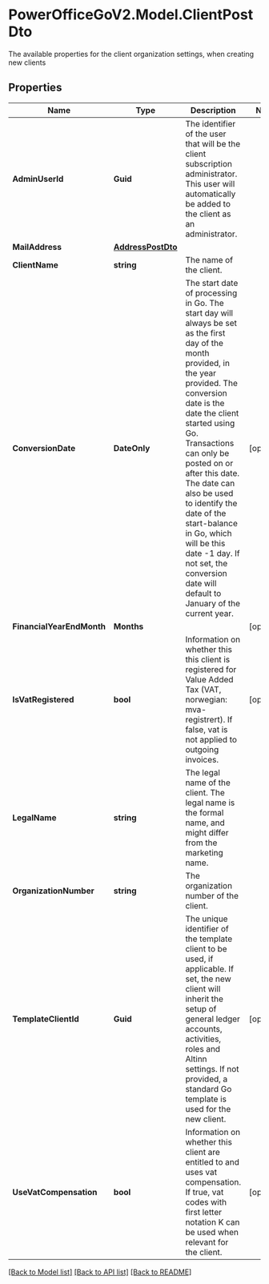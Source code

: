 # PowerOfficeGoV2.Model.ClientPostDto
The available properties for the client organization settings, when creating new clients

## Properties

Name | Type | Description | Notes
------------ | ------------- | ------------- | -------------
**AdminUserId** | **Guid** | The identifier of the user that will be the client subscription administrator.  This user will automatically be added to the client as an administrator. | 
**MailAddress** | [**AddressPostDto**](AddressPostDto.md) |  | 
**ClientName** | **string** | The name of the client. | 
**ConversionDate** | **DateOnly** | The start date of processing in Go.  The start day will always be set as the first day of the month provided, in the year provided.  The conversion date is the date the client started using Go.  Transactions can only be posted on or after this date.  The date can also be used to identify the date of the start-balance in Go, which will be this date -1 day.  If not set, the conversion date will default to January of the current year. | [optional] 
**FinancialYearEndMonth** | **Months** |  | [optional] 
**IsVatRegistered** | **bool** | Information on whether this this client is registered for Value Added Tax (VAT, norwegian: mva-registrert).  If false, vat is not applied to outgoing invoices. | [optional] 
**LegalName** | **string** | The legal name of the client.  The legal name is the formal name, and might differ from the marketing name. | 
**OrganizationNumber** | **string** | The organization number of the client. | 
**TemplateClientId** | **Guid** | The unique identifier of the template client to be used, if applicable.  If set, the new client will inherit the setup of general ledger accounts, activities, roles and Altinn settings.  If not provided, a standard Go template is used for the new client. | [optional] 
**UseVatCompensation** | **bool** | Information on whether this client are entitled to and uses vat compensation.  If true, vat codes with first letter notation K can be used when relevant for the client. | [optional] 

[[Back to Model list]](../../README.md#documentation-for-models) [[Back to API list]](../../README.md#documentation-for-api-endpoints) [[Back to README]](../../README.md)


